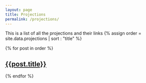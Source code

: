 ```yaml
---
layout: page
title: Projections
permalink: /projections/
---
```


This is a list of all the projections and their links
{% assign order = site.data.projections | sort : "title" %}

{% for post in order %}
## [{{post.title}}]({{post.url}})
{% endfor %}
